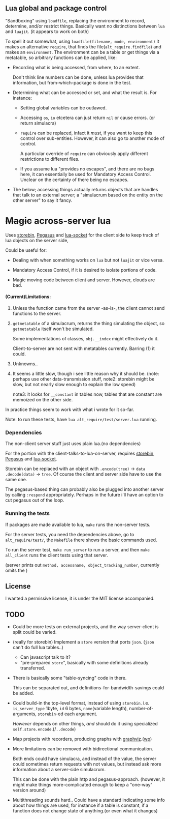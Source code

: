 ## Lua global and package control
"Sandboxing" using `loadfile`, replacing the environment to record, determine,
and/or restrict things. Basically want no distinctions between `lua` and `luajit`.
(it appears to work on both)

To spell it out somewhat, using `loadfile(filename, mode, environment)` it makes an
alternative `require`, that finds the file(`alt_require.findfile`) and makes
an `environment`. The environment can be a table or get things via a metatable,
so arbitrary functions can be applied, like:

* Recording what is being accessed, from where, to an extent.

  Don't think line numbers can be done, unless lua provides that information,
  but from-which-package *is* done in the test.

* Determining what can be accessed or set, and what the result is.
  For instance:
  + Setting global variables can be outlawed.
  + Accessing `os`, `io` etcetera can just return `nil` or cause errors.
    (or return simulacra)
  + `require` can be replaced, infact it *must*, if you want to keep this
    control over sub-entities. However, it can also go to another mode of
    control.

    A particular override of `require` can obviously apply different
    restrictions to different files.
  + If you assume lua "provides no escapes", and there are no bugs here,
    it can essentially be used for Mandatory Access Control. Unclear on
    the certainty of there being no escapes.

* The below; accessing things actually returns objects that are handles that
  talk to an external server; a "simulacrum based on the entity on the other
  server" to say it fancy.

# ~~Magic~~ across-server lua
Uses [storebin](https://github.com/o-jasper/storebin),
[Pegasus](https://github.com/EvandroLG/pegasus.lua/) and
[lua-socket](https://github.com/diegonehab/luasocket)
for the client side to keep track of lua objects on the server side,

Could be useful for:

* Dealing with when something works on `lua` but not `luajit` or vice versa.

* Mandatory Access Control, if it is desired to isolate portions of code.

* Magic moving code between client and server. However, clouds are bad.

#### (Current)Limitations:

1. Unless the function came from the server -as-is-, the client cannot send
   functions to the server.

2. `getmetatable` of a simulacrum, returns the thing simulating the object,
   so `getmetatable` itself won't be simulated.

   Some implementations of classes, `obj.__index` might effectively do it.

   Client-to-server are not sent with metatables currently. Barring (1)
   it could.

3. Unknowns..

4. It seems a little slow, though i see little reason why it should be.
   (note: perhaps use other data-transmission stuff, note2: storebin might
   be slow, but not nearly slow enough to explain the low speed)
   
   note3: it looks for `__constant` in tables now, tables that are constant
   are memoized on the other side.

In practice things seem to work with what i wrote for it so-far.

Note: to run these tests, have `lua alt_require/test/server.lua` running.

### Dependencies
The non-client server stuff just uses plain lua.(no dependencies)

For the portion with the client-talks-to-lua-on-server, requires
[storebin](https://github.com/o-jasper/storebin),
[Pegasus](https://github.com/EvandroLG/pegasus.lua/) and
[lua-socket](https://github.com/diegonehab/luasocket).

Storebin can be replaced with an object  with `.encode(tree)` &rarr; `data`
`.decode(data)` &rarr; `tree`. Of course the client and server side have to use
the same one.

The pegasus-based thing can probably also be plugged into another server by
calling `:respond` appropriately. Perhaps in the future i'll have an option
to cut pegasus out of the loop.

### Running the tests
If packages are made available to lua, `make` runs the non-server tests.

For the server tests, you need the dependencies above, go to
`alt_require/test/`, the `Makefile` there shows the basic commands used.

To run the server test, `make run_server` to run a server, and then
`make all_client` runs the client tests using that server.

(server prints out `method, accessname, object_tracking_number`, currently omits
the )

## License
I wanted a permissive license, it is under the MIT license accompanied.

## TODO
* Could be more tests on external projects, and the way server-client is
  split could be varied.

* (really for storebin) Implement a `store` version that ports `json`.
  (`json` can't do full lua tables..)
  + Can javascript talk to it?
  + "pre-prepared `store`", basically with some definitions already transferred.

* There is basically some "table-syncing" code in there.

  This can be separated out, and definitions-for-bandwidth-savings could be
  added.

* Could build-in the top-level format, instead of using `storebin`. i.e.
  `is_server_type` 1byte, `id` 6 bytes, `name`(variable length),
  number-of-arguments, `storebin`-ed each argument.

  *However* depends on other things, *and* should do it using specialized
  `self.store.encode`.(/`..decode`)

* Map projects with recorders, producing graphs with
  [graphviz](http://graphviz.org/).([wp](https://en.wikipedia.org/wiki/Graphviz))

* More limitations can be removed with bidirectional communication.

  Both ends could have simulacra, and instead of the value, the server could
  sometimes return requests with not values, but instead ask more information
  about a server-side simulacrum.

  This can be done with the plain http and pegasus-approach.
  (however, it might make things more-complicated enough to keep a "one-way"
   version around)

* Multithreading sounds hard.. Could have a standard indicating some info about
  how things are used, for instance if a table is constant, if a function does
  not change state of anything.(or even what it changes)
